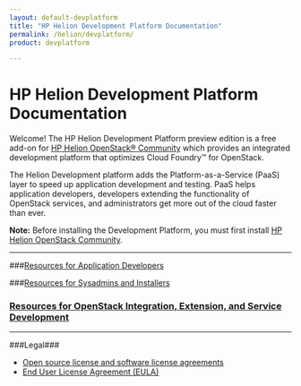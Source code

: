 ```yaml
---
layout: default-devplatform
title: "HP Helion Development Platform Documentation"
permalink: /helion/devplatform/
product: devplatform

---
```

<!--PUBLISHED-->

# HP Helion Development Platform Documentation

Welcome! The HP Helion Development Platform preview edition is a free add-on for [HP Helion OpenStack&reg; Community](http://www8.hp.com/us/en/cloud/hphelion-openstack-community.html) which provides an integrated development platform that optimizes Cloud Foundry&trade; for OpenStack. 

The Helion Development platform adds the Platform-as-a-Service (PaaS) layer to speed up application development and testing. PaaS helps application developers, developers extending the functionality of OpenStack services, and administrators get more out of the cloud faster than ever.

**Note:**
Before installing the Development Platform, you must first install [HP Helion OpenStack Community](/helion/community/install-virtual/).

----------


###[Resources for Application Developers](/helion/devplatform/appdev/)
  
###[Resources for Sysadmins and Installers](/helion/devplatform/sysadmin/)
  
### [Resources for OpenStack Integration, Extension, and Service Development](/helion/devplatform/servicedev/)


----------

###Legal###
* [Open source license and software license agreements](/helion/openstack/3rd-party-license-agreements/)
* [End User License Agreement (EULA)](/helion/openstack/eula/)
 
